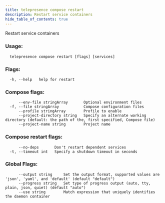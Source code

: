 ```yaml
---
title: telepresence compose restart
description: Restart service containers
hide_table_of_contents: true
---
```


Restart service containers

### Usage:
```
  telepresence compose restart [flags] [services]
```

### Flags:
```
  -h, --help   help for restart
```

### Compose flags:
```
      --env-file stringArray       Optional environment files
  -f, --file stringArray           Compose configuration files
      --profile stringArray        Profile to enable
      --project-directory string   Specify an alternate working directory (default: the path of the, first specified, Compose file)
      --project-name string        Project name
```

### Compose restart flags:
```
      --no-deps       Don't restart dependent services
  -t, --timeout int   Specify a shutdown timeout in seconds
```

### Global Flags:
```
      --output string     Set the output format, supported values are 'json', 'yaml', and 'default' (default "default")
      --progress string   Set type of progress output (auto, tty, plain, json, quiet) (default "auto")
      --use string        Match expression that uniquely identifies the daemon container
```
